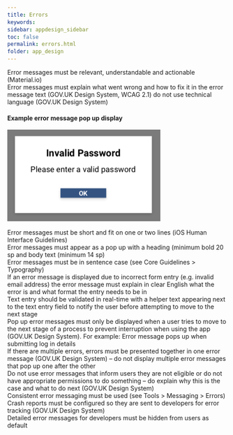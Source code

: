 ```yaml
---
title: Errors  
keywords:
sidebar: appdesign_sidebar
toc: false
permalink: errors.html
folder: app_design 
---
```


Error messages must be relevant, understandable and actionable (Material.io)  
Error messages must explain what went wrong and how to fix it in the error message text (GOV.UK Design System, WCAG 2.1)
do not use technical language (GOV.UK Design System)  

#### Example error message pop up display
<img class="img-responsive img-thumbnail" src="/images/examples/design-standards-ui-errors-example.png">  

Error messages must be short and fit on one or two lines (iOS Human Interface Guidelines)  
Error messages must appear as a pop up with a heading (minimum bold 20 sp and body text (minimum 14 sp)  
Error messages must be in sentence case (see Core Guidelines > Typography)  
If an error message is displayed due to incorrect form entry (e.g. invalid email address) the error message must explain in clear English what the error is and what format the entry needs to be in  
Text entry should be validated in real-time with a helper text appearing next to the text entry field to notify the user before attempting to move to the next stage  
Pop up error messages must only be displayed when a user tries to move to the next stage of a process to prevent interruption when using the app (GOV.UK Design System). For example: Error message pops up when submitting log in details   
If there are multiple errors, errors must be presented together in one error message (GOV.UK Design System) – do not display multiple error messages that pop up one after the other  
Do not use error messages that inform users they are not eligible or do not have appropriate permissions to do something – do explain why this is the case and what to do next (GOV.UK Design System)  
Consistent error messaging must be used (see Tools > Messaging > Errors)  
Crash reports must be configured so they are sent to developers for error tracking (GOV.UK Design System)  
Detailed error messages for developers must be hidden from users as default  